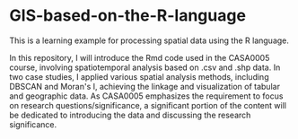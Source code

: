 # GIS-based-on-the-R-language
This is a learning example for processing spatial data using the R language.  

In this repository, I will introduce the Rmd code used in the CASA0005 course, involving spatiotemporal analysis based on .csv and .shp data. In two case studies, I applied various spatial analysis methods, including DBSCAN and Moran's I, achieving the linkage and visualization of tabular and geographic data. As CASA0005 emphasizes the requirement to focus on research questions/significance, a significant portion of the content will be dedicated to introducing the data and discussing the research significance.
